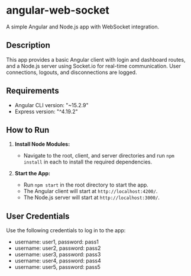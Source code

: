 # angular-web-socket

A simple Angular and Node.js app with WebSocket integration.

## Description

This app provides a basic Angular client with login and dashboard routes, and a Node.js server using Socket.io for real-time communication. User connections, logouts, and disconnections are logged.

## Requirements

- Angular CLI version: "~15.2.9"
- Express version: "^4.19.2"

## How to Run

1. **Install Node Modules:** 
   - Navigate to the root, client, and server directories and run `npm install` in each to install the required dependencies.

2. **Start the App:**
   - Run `npm start` in the root directory to start the app.
   - The Angular client will start at `http://localhost:4200/`.
   - The Node.js server will start at `http://localhost:3000/`.

## User Credentials

Use the following credentials to log in to the app:

- username: user1, password: pass1
- username: user2, password: pass2
- username: user3, password: pass3
- username: user4, password: pass4
- username: user5, password: pass5


